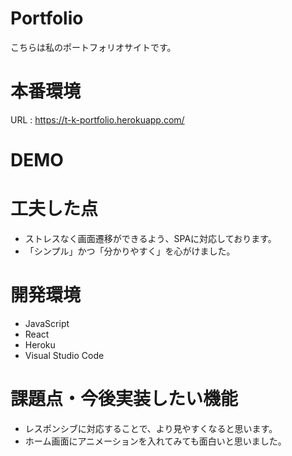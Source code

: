# Portfolio
こちらは私のポートフォリオサイトです。
 
# 本番環境
URL : https://t-k-portfolio.herokuapp.com/
 
# DEMO


 
# 工夫した点
* ストレスなく画面遷移ができるよう、SPAに対応しております。
* 「シンプル」かつ「分かりやすく」を心がけました。

# 開発環境
* JavaScript
* React
* Heroku
* Visual Studio Code
 
# 課題点・今後実装したい機能
* レスポンシブに対応することで、より見やすくなると思います。
* ホーム画面にアニメーションを入れてみても面白いと思いました。
